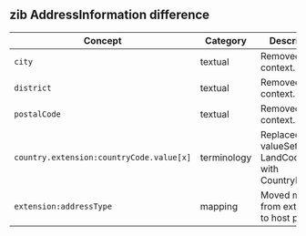 ## zib AddressInformation difference

| Concept         | Category          | Description                             | 
|-----------------|-------------------|-----------------------------------------|
|`city` | textual | Removed Dutch context.|
|`district` | textual | Removed Dutch context. |
|`postalCode` | textual | Removed Dutch context. |
|`country.extension:countryCode.value[x]` | terminology | Replaced valueSet LandCodelijsten with CountryISO. |
|`extension:addressType`| mapping | Moved mapping from extension to host profile. |
